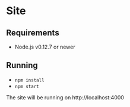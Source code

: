 # Site

## Requirements

- Node.js v0.12.7 or newer

## Running

- `npm install`
- `npm start`

The site will be running on http://localhost:4000
